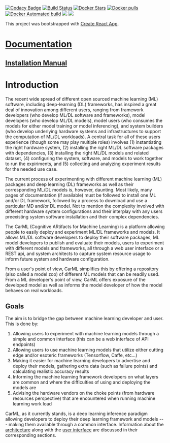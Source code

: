 [![Codacy Badge](https://api.codacy.com/project/badge/Grade/009d36fb286249bd904c4f3b489d53f5)](https://www.codacy.com/app/abduld/carml?utm_source=github.com&utm_medium=referral&utm_content=rai-project/carml&utm_campaign=badger)
[![Build Status](https://travis-ci.org/rai-project/carml.svg?branch=master)](https://travis-ci.org/rai-project/carml)
 [![Docker Stars](https://img.shields.io/docker/stars/carml/web.svg?style=plastic)](https://registry.hub.docker.com/v2/repositories/carml/web/stars/count/) [![Docker pulls](https://img.shields.io/docker/pulls/carml/web.svg?style=plastic)](https://registry.hub.docker.com/v2/repositories/carml/web/)
[![Docker Automated build](https://img.shields.io/docker/automated/carml/web.svg?style=plastic)](https://cloud.docker.com/app/carml/repository/docker/carml/web)
[![](https://images.microbadger.com/badges/image/carml/web:amd64.svg)](https://microbadger.com/images/carml/web:amd64 "Get your own image badge on microbadger.com")
[![](https://images.microbadger.com/badges/version/carml/web:amd64.svg)](https://microbadger.com/images/carml/web:amd64 "Get your own version badge on microbadger.com")

This project was bootstrapped with [Create React App](https://github.com/facebookincubator/create-react-app).

# [Documentation](https://rai-project.github.io/carml/)

## [Installation Manual](https://rai-project.github.io/carml/#/installation)


# Introduction

The recent wide spread of different open sourced machine learning (ML) software, including deep-learning (DL) frameworks, has inspired 
a great deal of innovation among different users, ranging from framework developers (who develop ML/DL software and frameworks), 
model developers (who develop ML/DL models), model users (who consumes the models for either model training or model inferencing), 
and system builders (who develop underlying hardware systems and infrastructures to support the computation of ML/DL workloads). 
A central task for all of these users experience (though some may play multiple roles) involves (1) instantiating the right 
hardware system, (2) installing the right ML/DL software packages with dependencies, (3) installing the right ML/DL models and 
related dataset, (4) configuring the system, software, and models to work together to run the expiriments, and (5) collecting and 
analyzing experiment results for the needed use case.

The current process of experimenting with different machine learning (ML) packages and deep learning (DL) frameworks as well as their corresponding ML/DL models is, however, daunting. 
Most likely, many pages of documentation (if available) must be followed to install one ML and/or DL framework, followed by a process to download and use a particular MD and/or DL model. Not to mention the complexity involved with different hardware system configurations and their interplay with any users preexisting system software installation and their complex dependencies.

The CarML (Cognitive ARtifacts for Machine Learning) is a platform allowing people to easily deploy and experiment ML/DL frameworks and models. It allows ML/DL software developers to deploy their software packages, ML model developers to publish and evaluate their models, 
users to experiment with different models and frameworks, all through a web user interface or a REST api, and system architects to capture system resource usage to inform future system and hardware configuration.

From a user's point of view, CarML simplifies this by offering a repository (also called a model zoo) of different ML models that can be readily used.
From a ML developer's point of view, CarML offers exposure of the developed model as well as informs the model developer of how the model behaves on real workloads.



## Goals

The aim is to bridge the gap between machine learning developer and user. This is done by:

1.  Allowing users to experiment with machine learning models through a simple and common interface (this can be a web interface of API endpoints)
2.  Allowing users to use machine learning models that utilize either cutting edge and/or esoteric frameworks (Tensorflow, Caffe, etc...)
3.  Making it easier for machine learning developers to advertise and deploy their models, gathering extra data (such as failure points) and calculating realistic accuracy results
4.  Informing the machine learning framework developers on what layers are common and where the difficulties of using and deploying the models are
5.  Advising the hardware vendors on the choke points (from hardware resources perspective) that are encountered when running machine learning work load

CarML, as it currently stands, is a deep learning inference paradigm allowing developers to deploy their deep learning framework and models --- making them available through a common interface. 
Information about the [architecture](architecture.md) along with the [user interface](webui.md) are discussed in their corresponding sections.


